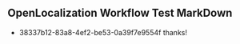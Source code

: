 ## OpenLocalization Workflow Test MarkDown
* 38337b12-83a8-4ef2-be53-0a39f7e9554f thanks!

<!--HONumber=Aug16_HO3-->



